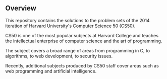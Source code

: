 ## Overview

This repository contains the solutions to the problem sets of the 2014 iteration of Harvard University's Computer Science 50 (CS50).

CS50 is one of the most popular subjects at Harvard College and teaches the intellectual enterprise of computer science and the art of programming.

The subject covers a broad range of areas from programming in C, to algorithms, to web development, to security issues.

Recently, additional subjects produced by CS50 staff cover areas such as web programming and artificial intelligence.
